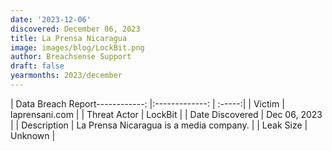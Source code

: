 ```yaml
---
date: '2023-12-06'
discovered: December 06, 2023
title: La Prensa Nicaragua
image: images/blog/LockBit.png
author: Breachsense Support
draft: false
yearmonths: 2023/december
---
```


| Data Breach Report------------:     |:-------------:    | :-----:|
| Victim      | laprensani.com       | 
| Threat Actor      | LockBit      | 
| Date Discovered      | Dec 06, 2023      | 
| Description      | La Prensa Nicaragua is a media company.      | 
| Leak Size      | Unknown      | 

